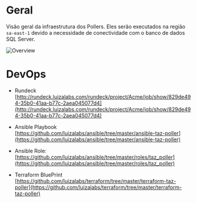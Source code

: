 # Geral

Visão geral da infraestrutura dos Pollers. Eles serão executados na região `sa-east-1` devido a necessidade de conectividade com o banco de dados SQL Server.

![Overview](https://s3.amazonaws.com/luizalabs-docs/images/Taz+Pollers.png)

# DevOps

- Rundeck
[http://rundeck.luizalabs.com/rundeck/project/Acme/job/show/829de494-35b0-41aa-b77c-2aea045077d4](http://rundeck.luizalabs.com/rundeck/project/Acme/job/show/829de494-35b0-41aa-b77c-2aea045077d4)

- Ansible Playbook
[https://github.com/luizalabs/ansible/tree/master/ansible-taz-poller](https://github.com/luizalabs/ansible/tree/master/ansible-taz-poller)

- Ansible Role:
[https://github.com/luizalabs/ansible/tree/master/roles/taz_poller](https://github.com/luizalabs/ansible/tree/master/roles/taz_poller)

- Terraform BluePrint
[https://github.com/luizalabs/terraform/tree/master/terraform-taz-poller](https://github.com/luizalabs/terraform/tree/master/terraform-taz-poller)
